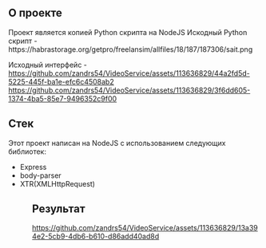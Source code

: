 <h2>О проекте</h2>
Проект является копией Python скрипта на NodeJS
Искодный Python скрипт - https://habrastorage.org/getpro/freelansim/allfiles/18/187/187306/sait.png

Исходный интерфейс - 
https://github.com/zandrs54/VideoService/assets/113636829/44a2fd5d-5225-445f-ba1e-efc6c4508ab2
https://github.com/zandrs54/VideoService/assets/113636829/3f6dd605-1374-4ba5-85e7-9496352c9f00

<h2>Стек</h2>
  Этот проект написан на NodeJS с использованием следующих библиотек:
  <ul>
    <li>Express
    <li>body-parser
    <li>XTR(XMLHttpRequest)
  <ul/>

<h2>Результат</h2>

https://github.com/zandrs54/VideoService/assets/113636829/13a394e2-5cb9-4db6-b610-d86add40ad8d

